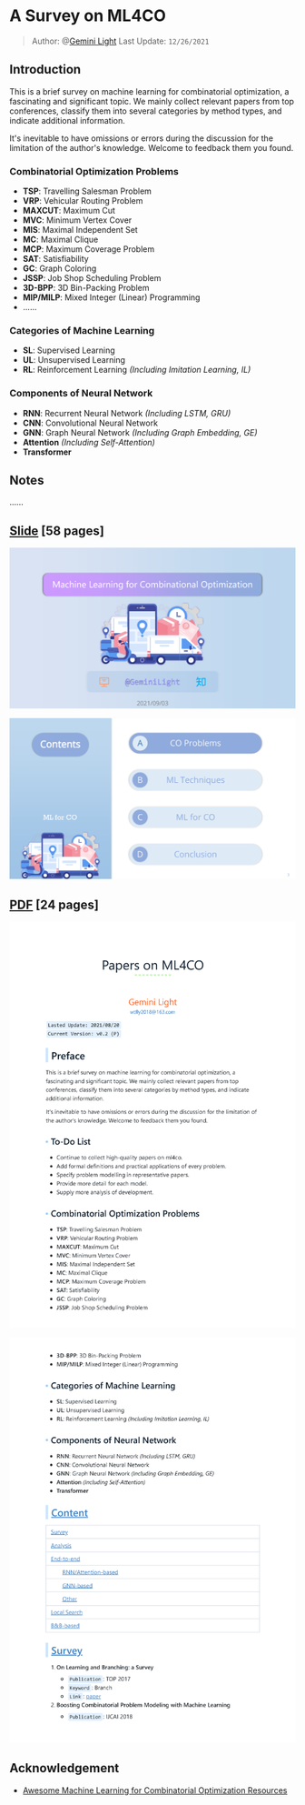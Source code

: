 # A Survey on ML4CO

> Author: @[Gemini Light](mailto:wtfly2018@gmail.com)
> Last Update: `12/26/2021`

## Introduction

This is a brief survey on machine learning for combinatorial optimization, a fascinating and significant topic. We mainly collect relevant papers from top conferences, classify them into several categories by method types, and indicate additional information.

It's inevitable to have omissions or errors during the discussion for the limitation of the author's knowledge. Welcome to feedback them you found.

### Combinatorial Optimization Problems

- **TSP**: Travelling Salesman Problem
- **VRP**: Vehicular Routing Problem
- **MAXCUT**: Maximum Cut
- **MVC**: Minimum Vertex Cover
- **MIS**: Maximal Independent Set
- **MC**: Maximal Clique
- **MCP**: Maximum Coverage Problem
- **SAT**: Satisfiability
- **GC**: Graph Coloring
- **JSSP**: Job Shop Scheduling Problem
- **3D-BPP**: 3D Bin-Packing Problem
- **MIP/MILP**: Mixed Integer (Linear) Programming
- ......

### Categories of Machine Learning

- **SL**: Supervised Learning
- **UL**: Unsupervised Learning
- **RL**: Reinforcement Learning *(Including Imitation Learning, IL)*

### Components of Neural Network

- **RNN**: Recurrent Neural Network *(Including LSTM, GRU)*
- **CNN**: Convolutional Neural Network
- **GNN**: Graph Neural Network *(Including Graph Embedding, GE)*
- **Attention** *(Including Self-Attention)*
- **Transformer**

## Notes

......

## [Slide](slide/ml4co-silde-geminilight-2021.09.03.pdf) [58 pages]

![homepage](image/ml4co-silde-geminilight-2021.09.03_page_01.png)

![content](image/ml4co-silde-geminilight-2021.09.03_page_02.png)

## [PDF](pdf/ml4co-survey.pdf) [24 pages]

![homepage](image/ml4co-survey_page_01.png)

![content](image/ml4co-survey_page_02.png)

## Acknowledgement

- [Awesome Machine Learning for Combinatorial Optimization Resources](https://github.com/Thinklab-SJTU/awesome-ml4co)

